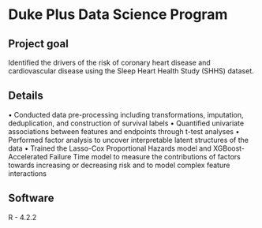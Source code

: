 # Duke Plus Data Science Program

## Project goal
Identified the drivers of the risk of coronary heart disease and cardiovascular disease using the Sleep Heart Health Study (SHHS) dataset.

## Details
•	Conducted data pre-processing including transformations, imputation, deduplication, and construction of survival labels
•	Quantified univariate associations between features and endpoints through t-test analyses
•	Performed factor analysis to uncover interpretable latent structures of the data
•	Trained the Lasso-Cox Proportional Hazards model and XGBoost-Accelerated Failure Time model to measure the contributions of factors towards increasing or decreasing risk and to model complex feature interactions

## Software
R - 4.2.2
